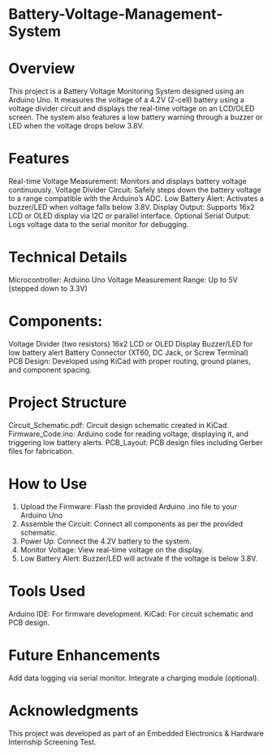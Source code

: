 # Battery-Voltage-Management-System

# Overview
This project is a Battery Voltage Monitoring System designed using an Arduino Uno. It measures the voltage of a 4.2V (2-cell) battery using a voltage divider circuit and displays the real-time voltage on an LCD/OLED screen. The system also features a low battery warning through a buzzer or LED when the voltage drops below 3.8V.

# Features

Real-time Voltage Measurement: Monitors and displays battery voltage continuously.
Voltage Divider Circuit: Safely steps down the battery voltage to a range compatible with the Arduino’s ADC.
Low Battery Alert: Activates a buzzer/LED when voltage falls below 3.8V.
Display Output: Supports 16x2 LCD or OLED display via I2C or parallel interface.
Optional Serial Output: Logs voltage data to the serial monitor for debugging.

# Technical Details
Microcontroller: Arduino Uno
Voltage Measurement Range: Up to 5V (stepped down to 3.3V)

# Components:
Voltage Divider (two resistors)
16x2 LCD or OLED Display
Buzzer/LED for low battery alert
Battery Connector (XT60, DC Jack, or Screw Terminal)
PCB Design: Developed using KiCad with proper routing, ground planes, and component spacing.

# Project Structure
Circuit_Schematic.pdf: Circuit design schematic created in KiCad.
Firmware_Code.ino: Arduino code for reading voltage, displaying it, and triggering low battery alerts.
PCB_Layout: PCB design files including Gerber files for fabrication.

# How to Use
1. Upload the Firmware: Flash the provided Arduino .ino file to your Arduino Uno
2. Assemble the Circuit: Connect all components as per the provided schematic.
3. Power Up: Connect the 4.2V battery to the system.
4. Monitor Voltage: View real-time voltage on the display.
5. Low Battery Alert: Buzzer/LED will activate if the voltage is below 3.8V.

# Tools Used
Arduino IDE: For firmware development.
KiCad: For circuit schematic and PCB design.

# Future Enhancements
Add data logging via serial monitor.
Integrate a charging module (optional).

# Acknowledgments
This project was developed as part of an Embedded Electronics & Hardware Internship Screening Test.
